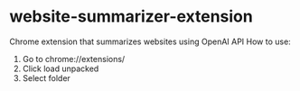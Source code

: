# website-summarizer-extension
Chrome extension that summarizes websites using OpenAI API
How to use:
1. Go to chrome://extensions/
2. Click load unpacked
3. Select folder
